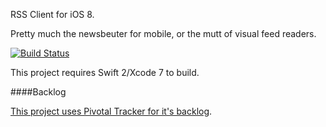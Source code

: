 RSS Client for iOS 8.

Pretty much the newsbeuter for mobile, or the mutt of visual feed readers.

[![Build Status](https://api.travis-ci.org/younata/RSSClient.svg)](https://travis-ci.org/younata/RSSClient)

This project requires Swift 2/Xcode 7 to build.

####Backlog

[This project uses Pivotal Tracker for it's backlog](https://www.pivotaltracker.com/n/projects/1423142).
